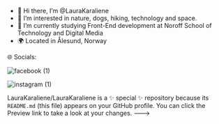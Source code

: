 - 👋 Hi there, I’m @LauraKaraliene
- 👀 I’m interested in nature, dogs, hiking, technology and space.
- 📖 I’m currently studying Front-End development at Noroff School of Technology and Digital Media
- 🌍 Located in Ålesund, Norway
  
  
🌐 Socials:


![facebook (1)](https://github.com/LauraKaraliene/LauraKaraliene/assets/98472609/28bfe9bd-1868-4a1d-949e-51aa91846635)

![instagram (1)](https://github.com/LauraKaraliene/LauraKaraliene/assets/98472609/8267d22d-3848-44e6-a91e-13be9e8cc727)


LauraKaraliene/LauraKaraliene is a ✨ special ✨ repository because its `README.md` (this file) appears on your GitHub profile.
You can click the Preview link to take a look at your changes.
--->

